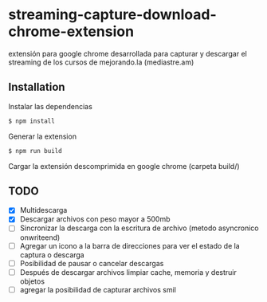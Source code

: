 # streaming-capture-download-chrome-extension
extensión para google chrome desarrollada para capturar y descargar el streaming de los cursos de mejorando.la (mediastre.am)


## Installation
Instalar las dependencias
```sh
$ npm install
```
Generar la extension
```sh
$ npm run build
```
Cargar la extensión descomprimida en google chrome (carpeta build/)


## TODO
- [x] Multidescarga
- [x] Descargar archivos con peso mayor a 500mb
- [ ] Sincronizar la descarga con la escritura de archivo (metodo asyncronico onwriteend)
- [ ] Agregar un icono a la barra de direcciones para ver el estado de la captura o descarga
- [ ] Posibilidad de pausar o cancelar descargas
- [ ] Después de descargar archivos limpiar cache, memoria y destruir objetos
- [ ] agregar la posibilidad de capturar archivos smil

